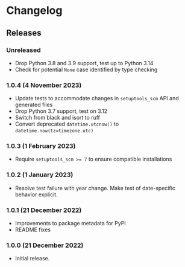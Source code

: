 # Changelog

## Releases

### Unreleased

* Drop Python 3.8 and 3.9 support, test up to Python 3.14
* Check for potential `None` case identified by type checking

### 1.0.4 (4 November 2023)

* Update tests to accommodate changes in `setuptools_scm` API and generated files
* Drop Python 3.7 support, test on 3.12
* Switch from black and isort to ruff
* Convert deprecated `datetime.utcnow()` to `datetime.now(tz=timezone.utc)`

### 1.0.3 (1 February 2023)

* Require `setuptools_scm >= 7` to ensure compatible installations

### 1.0.2 (1 January 2023)

* Resolve test failure with year change. Make test of date-specific behavior
  explicit.

### 1.0.1 (21 December 2022)

* Improvements to package metadata for PyPI
* README fixes

### 1.0.0 (21 December 2022)

* Initial release.
